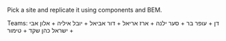 Pick a site and replicate it using components and BEM.

Teams:
דן + עופר
בר + סער
ילנה + ארז
אריאל + דור
אביאל + יובל
איליה + אלון
אבי + ישראל כהן
שקד + טימור

